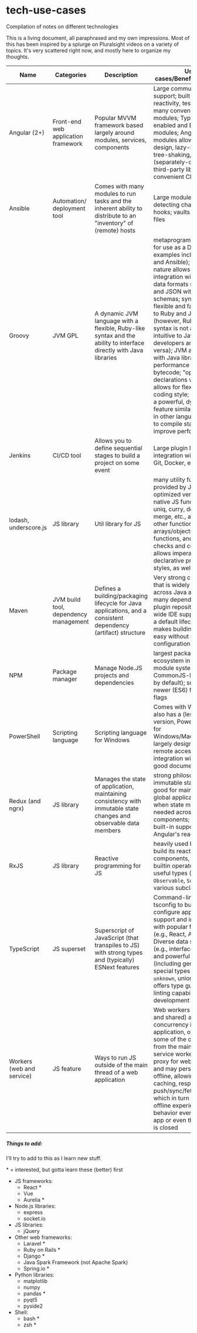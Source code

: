 # tech-use-cases
Compilation of notes on different technologies

This is a living document, all paraphrased and my own impressions. Most of this has been inspired by a splurge on Pluralsight videos on a variety of topics. It's very scattered right now, and mostly here to organize my thoughts.

|Name|Categories|Description|Use cases/Benefits/Features|
|---|---|---|---|
|Angular (2+)|Front-end web application framework|Popular MVVM framework based largely around modules, services, components|Large community and support; built-in reactivity, testing libraries, many convenience modules; TypeScript enabled and ES6 modules; Angular modules allow for modular design, lazy-loading, tree-shaking, importing (separately-compiled) third-party libraries; convenient CLI|
|Ansible|Automation/ deployment tool|Comes with many modules to run tasks and the inherent ability to distribute to an "inventory" of (remote) hosts|Large module library; detecting changes and hooks; vaults for sensitive files|
|Groovy|JVM GPL|A dynamic JVM language with a flexible, Ruby-like syntax and the ability to interface directly with Java libraries|metaprogramming allows for use as a DSL (notable examples include Gradle and Ansible); dynamic nature allows for easy integration with dynamic data formats such as XML and JSON with defining schemas; syntax is flexible and familiar both to Ruby and Java (however, Ruby-like syntax is not always very intuitive to Java developers and vice versa); JVM allows for use with Java libraries and performance of compiled bytecode; "optional" type declarations vs. inference allows for flexibility in coding style; closures are a powerful, dynamic feature similar to methods in other languages; ability to compile statically to improve performance|
|Jenkins|CI/CD tool|Allows you to define sequential stages to build a project on some event|Large plugin library; good integration with Ansible, Git, Docker, etc.|
|lodash, underscore.js|JS library|Util library for JS|many utility functions not provided by JS (and some optimized versions of native JS functions), e.g., uniq, curry, debounce, merge, etc., and many other functions for arrays/objects/collections, functions, and type checks and conversions; allows imperative and declarative programming styles, as well as chaining|
|Maven|JVM build tool, dependency management|Defines a building/packaging lifecycle for Java applications, and a consistent dependency (artifact) structure|Very strong convention that is widely supported across Java applications; many dependency and plugin repositories and wide IDE support; defines a default lifecycle that makes building/packaging easy without much configuration|
|NPM|Package manager|Manage Node.JS projects and dependencies|largest package ecosystem in the world; module system (using a CommonJS-like syntax by default); support for newer (ES6) features with flags|
|PowerShell|Scripting language|Scripting language for Windows|Comes with Windows, but also has a (less-featured) version, Powershell Core, for Windows/MacOS/Linux; largely designed with remote access in mind; integration with .NET; good documentation|
|Redux (and ngrx)|JS library|Manages the state of application, maintaining consistency with immutable state changes and observable data members|strong philosophy of immutable state changes; good for maintaining global application state when state members are needed across disparate components; ngrx has built-in support for Angular's reactivity|
|RxJS|JS library|Reactive programming for JS|heavily used by Angular to build its reactive components, has many builtin operators, many useful types (e.g., `Observable`, `Subject` (and various subclasses))|
|TypeScript|JS superset|Superscript of JavaScript (that transpiles to JS) with strong types and (typically) ESNext features|Command-line tool and tsconfig to build and configure app; Wide support and integration with popular frameworks (e.g., React, Angular); Diverse data structures (e.g., interfaces, enums) and powerful typing (including generics, special types like `this`, `unknown`, union types); offers type guards and linting capabilities for IDE development|
|Workers (web and service)|JS feature|Ways to run JS outside of the main thread of a web application|Web workers (dedicated and shared) allow for concurrency in a web application, offloading some of the computations from the main thread; service workers act as a proxy for web applications and may persist even offline, allowing for caching, responding to push/sync/fetch requests, which in turn can provide offline experiences and behavior even when the app or even the browser is closed| 

##### Things to add:
I'll try to add to this as I learn new stuff.

\* = interested, but gotta learn these (better) first

- JS frameworks:
  - React *
  - Vue
  - Aurelia *
- Node.js libraries:
  - express
  - socket.io
- JS libraries:
  - jQuery
- Other web frameworks:
  - Laravel *
  - Ruby on Rails *
  - Django *
  - Java Spark Framework (not Apache Spark)
  - Spring.io *
- Python libraries:
  - matplotlib
  - numpy
  - pandas *
  - pyqt5
  - pyside2
- Shell:
  - bash *
  - zsh *
